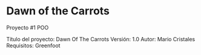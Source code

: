 # Dawn of the Carrots
 Proyecto #1 POO

Título del proyecto: Dawn Of The Carrots
Versión: 1.0
Autor: Mario Cristales
Requisitos: Greenfoot